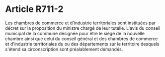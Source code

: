 # Article R711-2

Les chambres de commerce et d'industrie territoriales sont instituées par décret sur la proposition du ministre chargé de leur tutelle. L'avis du conseil municipal de la commune désignée pour être le siège de la nouvelle chambre ainsi que celui du conseil général et des chambres de commerce et d'industrie territoriales du ou des départements sur le territoire desquels s'étend sa circonscription sont préalablement demandés.
